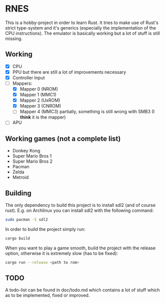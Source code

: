 # RNES

This is a hobby-project in order to learn Rust. It tries to make use of Rust's strict type-system
and it's generics (especially the implementation of the CPU instructions). The emulator is basically
working but a lot of stuff is still missing. 

## Working
- [x] CPU
- [x] PPU but there are still a lot of improvements necessary
- [x] Controller Input
- [ ] Mappers:
  + [x] Mapper 0 (NROM)
  + [x] Mapper 1 (MMC1)
  + [x] Mapper 2 (UxROM)
  + [x] Mapper 3 (CNROM)
  + [ ] Mapper 4 (MMC3) partially, something is still wrong with SMB3 (I **think** it is the mapper)
- [ ] APU

## Working games (not a complete list)
- Donkey Kong
- Super Mario Bros 1
- Super Mario Bros 2
- Pacman
- Zelda
- Metroid

## Building
The only dependency to build this project is to install sdl2 (and of course rust). E.g. on Archlinux
you can install sdl2 with the following command:
```bash
sudo pacman -S sdl2
```

In order to build the project simply run:
```bash
cargo build
```

When you want to play a game smooth, build the project with the release option, otherwise it is
extremely slow (has to be fixed):
```bash
cargo run --release <path to rom>
```

## TODO
A todo-list can be found in doc/todo.md which contains a lot of stuff which as to be implemented,
fixed or improved.
